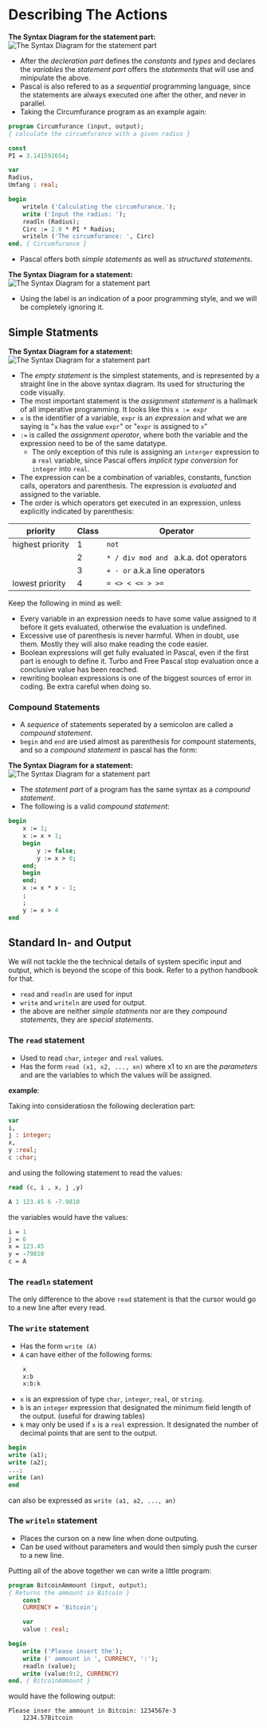 # Describing The Actions

**The Syntax Diagram for the statement part:**
![The Syntax Diagram for the statement part](../img/syntaxdiagram-pascal-program-statement-part.png)

* After the *decleration part* defines the *constants* and *types* and declares the *variables* the *statement part* offers the *statements* that will use and minipulate the above.
* Pascal is also refered to as a *sequential* programming language, since the statements are always executed one after the other, and never in parallel.
* Taking the Circumfurance program as an example again:

````pascal
program Circumfurance (input, output);
{ calculate the circumfurance with a given radius }

const
PI = 3.141592654;

var
Radius,
Umfang : real;

begin
	writeln ('Calculating the circumfurance.');
	write ('Input the radius: ');
	readln (Radius);
	Circ := 2.0 * PI * Radius;
	writeln ('The circumfurance: ', Circ)
end. { Circumfurance }
````
* Pascal offers both *simple statements* as well as *structured statements*.

**The Syntax Diagram for a statement:**
![The Syntax Diagram for a statement part](../img/syntaxdiagram-pascal-program-statement.png)

* Using the label is an indication of a poor programming style, and we will be completely ignoring it.

## Simple Statments

**The Syntax Diagram for a statement:**
![The Syntax Diagram for a statement part](../img/syntaxdiagram-pascal-program-statement.png)

* The *empty statement* is the simplest statements, and is represented by a straight line in the above syntax diagram. Its used for structuring the code visually.
* The most important statement is the *assignment statement* is a hallmark of all imperative programming. It looks like this `x := expr`
* `x` is the identifier of a variable, `expr` is an *expression* and what we are saying is "`x` has the value `expr`" or "`expr` is assigned to `x`"
* `:=` is called the *assignment operator*, where both the variable and the expression need to be of the same datatype.
    * The only exception of this rule is assigning an `interger` expression to a `real` variable, since Pascal offers *implicit type conversion* for `integer` into `real`.
* The expression can be a combination of variables, constants, function calls, operators and parenthesis. The expression is *evaluated* and assigned to the variable.
* The order is which operators get executed in an expression, unless explicitly indicated by parenthesis:


| priority | Class | Operator |
| -- | -- | -- |
| highest priority | 1 | `not` |
|  | 2 | `* / div mod and ` a.k.a. dot operators|
|  | 3 | `+ - or` a.k.a line operators |
| lowest priority | 4 | `= <> < <= > >=` |

Keep the following in mind as well:
* Every variable in an expression needs to have some value assigned to it before it gets evaluated, otherwise the evaluation is undefined.
* Excessive use of parenthesis is never harmful. When in doubt, use them. Mostly they will also make reading the code easier.
* Boolean expressions will get fully evaluated in Pascal, even if the first part is enough to define it. Turbo and Free Pascal stop evaluation once a conclusive value has been reached.
* rewriting boolean expressions is one of the biggest sources of error in coding. Be extra careful when doing so.

### Compound Statements

* A *sequence* of statements seperated by a semicolon are called a *compound statement*.
* `begin` and `end` are used almost as parenthesis for compount statements, and so a *compound statement* in pascal has the form:

**The Syntax Diagram for a statement:**
![The Syntax Diagram for a statement part](../img/syntaxdiagram-pascal-program-compound-statement.png)

* The *statement part* of a program has the same syntax as a *compound statement*.
* The following is a valid *compound statement*:

````pascal
begin
    x := 1;
    x := x + 1;
    begin
        y := false;
        y := x > 0;
    end;
    begin
    end;
    x := x * x - 1;
    ;
    ;
    y := x > 4
end
`````


## Standard In- and Output

We will not tackle the the technical details of system specific input and output, which is beyond the scope of this book. Refer to a python handbook for that.


* `read` and `readln` are used for input
* `write` and `writeln` are used for output.
* the above are neither *simple statments* nor are they *compound statements*, they are *special statements*.

### The `read` statement
* Used to read `char`, `integer` and `real` values.
* Has the form `read (x1, x2, ..., xn)` where x1 to xn are the *parameters* and are the variables to which the values will be assigned.

 **example**:

Taking into consideratiosn the following decleration part:

````pascal
var
i,
j : integer;
x,
y :real;
c :char;
````

and using the following statement to read the values:

````pascal
read (c, i , x, j ,y)
````

````pascal
A 1 123.45 6 -7.9810
````

the variables would have the values:

````pascal
i = 1
j = 6
x = 123.45
y = -79810
c = A
`````

### The `readln` statement

The only difference to the above `read` statement is that the cursor would go to a new line after every read.

### The `write` statement

* Has the form `write (A)`
* `A` can have either of the following forms:

````pascal
    x
    x:b
    x:b:k
````
* `x` is an expression of type `char`, `integer`, `real`, or `string`.
* `b` is an `integer` expression that designated the minimum field length of the output. (useful for drawing tables)
* `k` may only be used if `x` is a `real` expression. It designated the number of decimal points that are sent to the output.

````pascal
begin
write (a1);
write (a2);
...;
write (an)
end
````
can also be expressed as `write (a1, a2, ..., an)`

### The `writeln` statement

* Places the curson on a new line when done outputing.
* Can be used without parameters and would then simply push the curser to a new line.

Putting all of the above together we can write a little program:

````pascal
program BitcoinAmmount (input, output);
{ Returns the ammount in Bitcoin }
    const
    CURRENCY = 'Bitcoin';

    var
    value : real;

begin
    write ('Please insert the');
    write (' ammount in ', CURRENCY, ':');
    readln (value);
    write (value:9:2, CURRENCY)
end. { BitcoinAmmount }
````
would have the following output:

````
Please inser the ammount in Bitcoin: 1234567e-3
    1234.57Bitcoin
````

